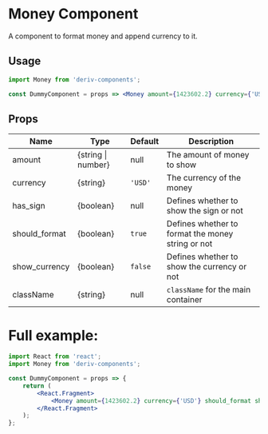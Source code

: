 # Money Component

A component to format money and append currency to it.

## Usage

```jsx
import Money from 'deriv-components';

const DummyComponent = props => <Money amount={1423602.2} currency={'USD'} should_format show_currency />;
```

## Props

| Name          | Type               | Default | Description                                       |
| ------------- | ------------------ | ------- | ------------------------------------------------- |
| amount        | {string \| number} | null    | The amount of money to show                       |
| currency      | {string}           | `'USD'` | The currency of the money                         |
| has_sign      | {boolean}          | null    | Defines whether to show the sign or not           |
| should_format | {boolean}          | `true`  | Defines whether to format the money string or not |
| show_currency | {boolean}          | `false` | Defines whether to show the currency or not       |
| className     | {string}           | null    | `className` for the main container                |

# Full example:

```jsx
import React from 'react';
import Money from 'deriv-components';

const DummyComponent = props => {
    return (
        <React.Fragment>
            <Money amount={1423602.2} currency={'USD'} should_format show_currency />
        </React.Fragment>
    );
};
```

